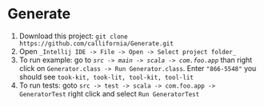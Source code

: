 # Generate
1. Download this project: 
    `git clone https://github.com/callifornia/Generate.git`
2. Open `_Intellij IDE -> File -> Open -> Select project folder_`
3. To run example: 
     go to _`src -> main -> scala -> com.foo.app`_
    than right click on `Generator.class -> Run Generator.class`. 
    Enter `"866-5548"` you should see `took-kit, took-lit, tool-kit, tool-lit`
4. To run tests: goto `src -> test -> scala -> com.foo.app -> GeneratorTest` right click and select `Run GeneratorTest`
